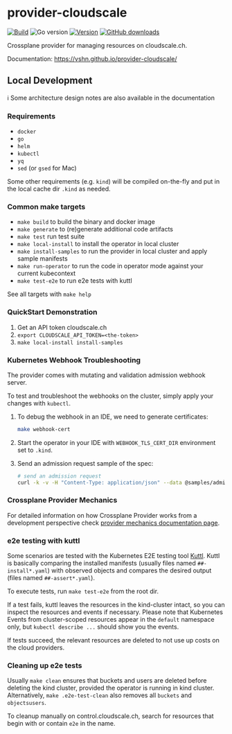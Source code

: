 # provider-cloudscale

[![Build](https://img.shields.io/github/workflow/status/vshn/provider-cloudscale/Test)][build]
![Go version](https://img.shields.io/github/go-mod/go-version/vshn/provider-cloudscale)
[![Version](https://img.shields.io/github/v/release/vshn/provider-cloudscale)][releases]
[![GitHub downloads](https://img.shields.io/github/downloads/vshn/provider-cloudscale/total)][releases]

[build]: https://github.com/vshn/provider-cloudscale/actions?query=workflow%3ATest
[releases]: https://github.com/vshn/provider-cloudscale/releases

Crossplane provider for managing resources on cloudscale.ch.

Documentation: https://vshn.github.io/provider-cloudscale/

## Local Development

ℹ️ Some architecture design notes are also available in the documentation

### Requirements

* `docker`
* `go`
* `helm`
* `kubectl`
* `yq`
* `sed` (or `gsed` for Mac)

Some other requirements (e.g. `kind`) will be compiled on-the-fly and put in the local cache dir `.kind` as needed.

### Common make targets

* `make build` to build the binary and docker image
* `make generate` to (re)generate additional code artifacts
* `make test` run test suite
* `make local-install` to install the operator in local cluster
* `make install-samples` to run the provider in local cluster and apply sample manifests
* `make run-operator` to run the code in operator mode against your current kubecontext
* `make test-e2e` to run e2e tests with kuttl

See all targets with `make help`

### QuickStart Demonstration

1. Get an API token cloudscale.ch
1. `export CLOUDSCALE_API_TOKEN=<the-token>`
1. `make local-install install-samples`

### Kubernetes Webhook Troubleshooting

The provider comes with mutating and validation admission webhook server.

To test and troubleshoot the webhooks on the cluster, simply apply your changes with `kubectl`.

1.  To debug the webhook in an IDE, we need to generate certificates:
    ```bash
    make webhook-cert
    ```
2.  Start the operator in your IDE with `WEBHOOK_TLS_CERT_DIR` environment set to `.kind`.

3.  Send an admission request sample of the spec:
    ```bash
    # send an admission request
    curl -k -v -H "Content-Type: application/json" --data @samples/admission.k8s.io_admissionreview.json https://localhost:9443/validate-cloudscale-crossplane-io-v1-bucket
    ```

### Crossplane Provider Mechanics

For detailed information on how Crossplane Provider works from a development perspective check [provider mechanics documentation page](https://kb.vshn.ch/app-catalog/explanations/crossplane_provider_mechanics.html).

### e2e testing with kuttl

Some scenarios are tested with the Kubernetes E2E testing tool [Kuttl](https://kuttl.dev/docs).
Kuttl is basically comparing the installed manifests (usually files named `##-install*.yaml`) with observed objects and compares the desired output (files named `##-assert*.yaml`).

To execute tests, run `make test-e2e` from the root dir.

If a test fails, kuttl leaves the resources in the kind-cluster intact, so you can inspect the resources and events if necessary.
Please note that Kubernetes Events from cluster-scoped resources appear in the `default` namespace only, but `kubectl describe ...` should show you the events.

If tests succeed, the relevant resources are deleted to not use up costs on the cloud providers.

### Cleaning up e2e tests

Usually `make clean` ensures that buckets and users are deleted before deleting the kind cluster, provided the operator is running in kind cluster.
Alternatively, `make .e2e-test-clean` also removes all `buckets` and `objectsusers`.

To cleanup manually on control.cloudscale.ch, search for resources that begin with or contain `e2e` in the name.
